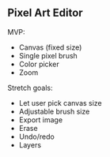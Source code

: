 ## Pixel Art Editor

MVP:
- Canvas (fixed size)
- Single pixel brush
- Color picker
- Zoom

Stretch goals:
- Let user pick canvas size
- Adjustable brush size
- Export image
- Erase
- Undo/redo
- Layers